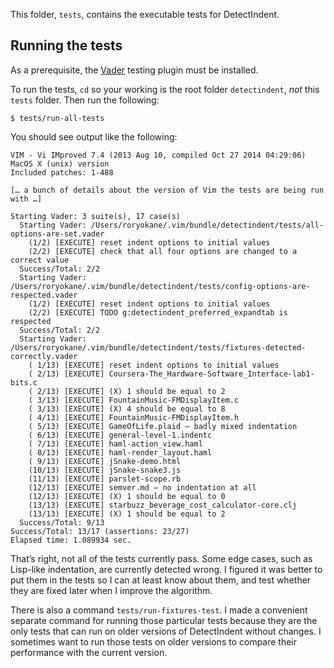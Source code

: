 This folder, `tests`, contains the executable tests for DetectIndent.

## Running the tests

As a prerequisite, the [Vader](https://github.com/junegunn/vader.vim) testing plugin must be installed.

To run the tests, `cd` so your working is the root folder `detectindent`, *not* this `tests` folder. Then run the following:

    $ tests/run-all-tests

You should see output like the following:

    VIM - Vi IMproved 7.4 (2013 Aug 10, compiled Oct 27 2014 04:29:06)
    MacOS X (unix) version
    Included patches: 1-488
    
    [… a bunch of details about the version of Vim the tests are being run with …]
    
    Starting Vader: 3 suite(s), 17 case(s)
      Starting Vader: /Users/roryokane/.vim/bundle/detectindent/tests/all-options-are-set.vader
        (1/2) [EXECUTE] reset indent options to initial values
        (2/2) [EXECUTE] check that all four options are changed to a correct value
      Success/Total: 2/2
      Starting Vader: /Users/roryokane/.vim/bundle/detectindent/tests/config-options-are-respected.vader
        (1/2) [EXECUTE] reset indent options to initial values
        (2/2) [EXECUTE] TODO g:detectindent_preferred_expandtab is respected
      Success/Total: 2/2
      Starting Vader: /Users/roryokane/.vim/bundle/detectindent/tests/fixtures-detected-correctly.vader
        ( 1/13) [EXECUTE] reset indent options to initial values
        ( 2/13) [EXECUTE] Coursera-The_Hardware-Software_Interface-lab1-bits.c
        ( 2/13) [EXECUTE] (X) 1 should be equal to 2
        ( 3/13) [EXECUTE] FountainMusic-FMDisplayItem.c
        ( 3/13) [EXECUTE] (X) 4 should be equal to 8
        ( 4/13) [EXECUTE] FountainMusic-FMDisplayItem.h
        ( 5/13) [EXECUTE] GameOfLife.plaid – badly mixed indentation
        ( 6/13) [EXECUTE] general-level-1.indentc
        ( 7/13) [EXECUTE] haml-action_view.haml
        ( 8/13) [EXECUTE] haml-render_layout.haml
        ( 9/13) [EXECUTE] jSnake-demo.html
        (10/13) [EXECUTE] jSnake-snake3.js
        (11/13) [EXECUTE] parslet-scope.rb
        (12/13) [EXECUTE] semver.md – no indentation at all
        (12/13) [EXECUTE] (X) 1 should be equal to 0
        (13/13) [EXECUTE] starbuzz_beverage_cost_calculator-core.clj
        (13/13) [EXECUTE] (X) 1 should be equal to 2
      Success/Total: 9/13
    Success/Total: 13/17 (assertions: 23/27)
    Elapsed time: 1.089934 sec.

That’s right, not all of the tests currently pass. Some edge cases, such as Lisp-like indentation, are currently detected wrong. I figured it was better to put them in the tests so I can at least know about them, and test whether they are fixed later when I improve the algorithm.

There is also a command `tests/run-fixtures-test`. I made a convenient separate command for running those particular tests because they are the only tests that can run on older versions of DetectIndent without changes. I sometimes want to run those tests on older versions to compare their performance with the current version.

